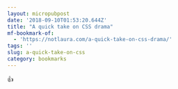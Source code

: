 ```yaml
---
layout: micropubpost
date: '2018-09-10T01:53:20.644Z'
title: "A quick take on CSS drama"
mf-bookmark-of:
  - 'https://notlaura.com/a-quick-take-on-css-drama/'
tags: ''
slug: a-quick-take-on-css
category: bookmarks
---
```

👍
